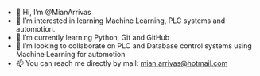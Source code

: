 - 👋 Hi, I’m @MianArrivas
- 👀 I’m interested in learning Machine Learning, PLC systems and automotion.
- 🌱 I’m currently learning Python, Git and GitHub
- 💞️ I’m looking to collaborate on PLC and Database control systems using Machine Learning for automotion
- 📫 You can reach me directly by mail: mian.arrivas@hotmail.com

<!---
MianArrivas/MianArrivas is a ✨ special ✨ repository because its `README.md` (this file) appears on your GitHub profile.
You can click the Preview link to take a look at your changes.
--->
